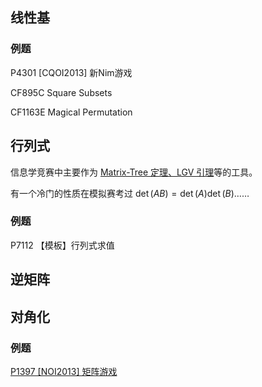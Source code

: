 ## 线性基

### 例题

P4301 [CQOI2013] 新Nim游戏

CF895C Square Subsets

CF1163E Magical Permutation

## 行列式

信息学竞赛中主要作为 [Matrix-Tree 定理、LGV 引理](../linear-algebra-2/)等的工具。

有一个冷门的性质在模拟赛考过 $\det(AB)=\det(A)\det(B)$……

### 例题

P7112 【模板】行列式求值

## 逆矩阵

## 对角化

### 例题

[P1397 \[NOI2013\] 矩阵游戏](../matrix-multiplication/#p1397-noi2013-矩阵游戏)